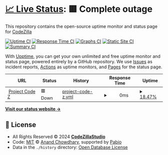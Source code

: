 # [📈 Live Status](https://codezillastudio.github.io/uptime): <!--live status--> **🟥 Complete outage**

This repository contains the open-source uptime monitor and status page for [CodeZilla](https://codezillastudio.github.io/uptime)

[![Uptime CI](https://github.com/codezillastudio/uptime/workflows/Uptime%20CI/badge.svg)](https://github.com/codezillastudio/uptime/actions?query=workflow%3A%22Uptime+CI%22)
[![Response Time CI](https://github.com/codezillastudio/uptime/workflows/Response%20Time%20CI/badge.svg)](https://github.com/codezillastudio/uptime/actions?query=workflow%3A%22Response+Time+CI%22)
[![Graphs CI](https://github.com/codezillastudio/uptime/workflows/Graphs%20CI/badge.svg)](https://github.com/codezillastudio/uptime/actions?query=workflow%3A%22Graphs+CI%22)
[![Static Site CI](https://github.com/codezillastudio/uptime/workflows/Static%20Site%20CI/badge.svg)](https://github.com/codezillastudio/uptime/actions?query=workflow%3A%22Static+Site+CI%22)
[![Summary CI](https://github.com/codezillastudio/uptime/workflows/Summary%20CI/badge.svg)](https://github.com/codezillastudio/uptime/actions?query=workflow%3A%22Summary+CI%22)

With [Upptime](https://upptime.js.org), you can get your own unlimited and free uptime monitor and status page, powered entirely by a GitHub repository. We use [Issues](https://github.com/codezillastudio/uptime/issues) as incident reports, [Actions](https://github.com/codezillastudio/uptime/actions) as uptime monitors, and [Pages](https://codezillastudio.github.io/uptime) for the status page.

<!--start: status pages-->
<!-- This summary is generated by Upptime (https://github.com/upptime/upptime) -->
<!-- Do not edit this manually, your changes will be overwritten -->
<!-- prettier-ignore -->
| URL | Status | History | Response Time | Uptime |
| --- | ------ | ------- | ------------- | ------ |
| <img alt="" src="https://i.imgur.com/68dykn3.png" height="13"> [Project Code Z](https://fa-node.znxh.eu:14135) | 🟥 Down | [project-code-z.yml](https://github.com/codezillastudio/uptime/commits/HEAD/history/project-code-z.yml) | <details><summary><img alt="Response time graph" src="./graphs/project-code-z/response-time-week.png" height="20"> 0ms</summary><br><a href="https://codezillastudio.github.io/uptime/history/project-code-z"><img alt="Response time 0" src="https://img.shields.io/endpoint?url=https%3A%2F%2Fraw.githubusercontent.com%2Fcodezillastudio%2Fuptime%2FHEAD%2Fapi%2Fproject-code-z%2Fresponse-time.json"></a><br><a href="https://codezillastudio.github.io/uptime/history/project-code-z"><img alt="24-hour response time 0" src="https://img.shields.io/endpoint?url=https%3A%2F%2Fraw.githubusercontent.com%2Fcodezillastudio%2Fuptime%2FHEAD%2Fapi%2Fproject-code-z%2Fresponse-time-day.json"></a><br><a href="https://codezillastudio.github.io/uptime/history/project-code-z"><img alt="7-day response time 0" src="https://img.shields.io/endpoint?url=https%3A%2F%2Fraw.githubusercontent.com%2Fcodezillastudio%2Fuptime%2FHEAD%2Fapi%2Fproject-code-z%2Fresponse-time-week.json"></a><br><a href="https://codezillastudio.github.io/uptime/history/project-code-z"><img alt="30-day response time 0" src="https://img.shields.io/endpoint?url=https%3A%2F%2Fraw.githubusercontent.com%2Fcodezillastudio%2Fuptime%2FHEAD%2Fapi%2Fproject-code-z%2Fresponse-time-month.json"></a><br><a href="https://codezillastudio.github.io/uptime/history/project-code-z"><img alt="1-year response time 0" src="https://img.shields.io/endpoint?url=https%3A%2F%2Fraw.githubusercontent.com%2Fcodezillastudio%2Fuptime%2FHEAD%2Fapi%2Fproject-code-z%2Fresponse-time-year.json"></a></details> | <details><summary><a href="https://codezillastudio.github.io/uptime/history/project-code-z">18.47%</a></summary><a href="https://codezillastudio.github.io/uptime/history/project-code-z"><img alt="All-time uptime 18.47%" src="https://img.shields.io/endpoint?url=https%3A%2F%2Fraw.githubusercontent.com%2Fcodezillastudio%2Fuptime%2FHEAD%2Fapi%2Fproject-code-z%2Fuptime.json"></a><br><a href="https://codezillastudio.github.io/uptime/history/project-code-z"><img alt="24-hour uptime 18.47%" src="https://img.shields.io/endpoint?url=https%3A%2F%2Fraw.githubusercontent.com%2Fcodezillastudio%2Fuptime%2FHEAD%2Fapi%2Fproject-code-z%2Fuptime-day.json"></a><br><a href="https://codezillastudio.github.io/uptime/history/project-code-z"><img alt="7-day uptime 18.47%" src="https://img.shields.io/endpoint?url=https%3A%2F%2Fraw.githubusercontent.com%2Fcodezillastudio%2Fuptime%2FHEAD%2Fapi%2Fproject-code-z%2Fuptime-week.json"></a><br><a href="https://codezillastudio.github.io/uptime/history/project-code-z"><img alt="30-day uptime 18.47%" src="https://img.shields.io/endpoint?url=https%3A%2F%2Fraw.githubusercontent.com%2Fcodezillastudio%2Fuptime%2FHEAD%2Fapi%2Fproject-code-z%2Fuptime-month.json"></a><br><a href="https://codezillastudio.github.io/uptime/history/project-code-z"><img alt="1-year uptime 18.47%" src="https://img.shields.io/endpoint?url=https%3A%2F%2Fraw.githubusercontent.com%2Fcodezillastudio%2Fuptime%2FHEAD%2Fapi%2Fproject-code-z%2Fuptime-year.json"></a></details>

<!--end: status pages-->

[**Visit our status website →**](https://codezillastudio.github.io/uptime)

## 📄 License

- All Rights Reserved © 2024 [**CodeZillaStudio**](https://discrd.gg/4ACjbbrAPZ)
- Code: [MIT](./LICENSE) © [Anand Chowdhary](https://anandchowdhary.com), supported by [Pabio](https://pabio.com)
- Data in the `./history` directory: [Open Database License](https://opendatacommons.org/licenses/odbl/1-0/)
